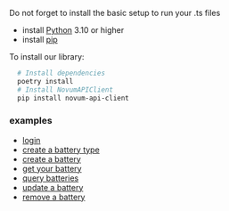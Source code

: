Do not forget to install the basic setup to run your .ts files

- install [Python](https://www.python.org/downloads/) 3.10 or higher
- install [pip](https://pip.pypa.io/en/stable/cli/pip_install/)


To install our library:

```bash
  # Install dependencies
  poetry install
  # Install NovumAPIClient
  pip install novum-api-client
```

### examples

- [login](python/login/readme.md)
- [create a battery type](python/createBatteryType/readme.md)
- [create a battery](python/createBattery/readme.md)
- [get your battery](python/getBatteryById/readme.md)
- [query batteries](python/queryBatteries/readme.md)
- [update a battery](python/updateBattery/readme.md)
- [remove a battery](python/removeBatteryById/readme.md)